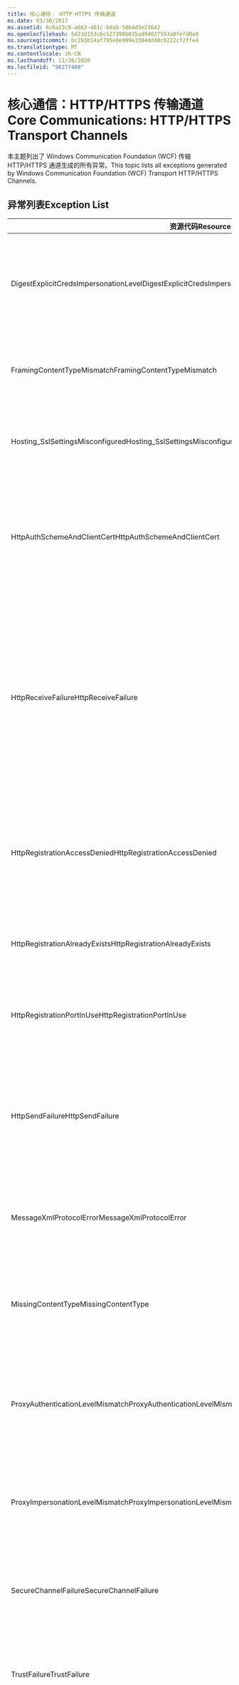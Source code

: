 ```yaml
---
title: 核心通信： HTTP-HTTPS 传输通道
ms.date: 03/30/2017
ms.assetid: 6c0a23c9-a663-461c-bdab-58b4d3e23642
ms.openlocfilehash: 5d33d153c6c527398b035ad9d027593a0fefd0e8
ms.sourcegitcommit: bc293b14af795e0e999e3304dd40c0222cf2ffe4
ms.translationtype: MT
ms.contentlocale: zh-CN
ms.lasthandoff: 11/26/2020
ms.locfileid: "96277408"
---
```

# <a name="core-communications-httphttps-transport-channels"></a><span data-ttu-id="cc311-102">核心通信：HTTP/HTTPS 传输通道</span><span class="sxs-lookup"><span data-stu-id="cc311-102">Core Communications: HTTP/HTTPS Transport Channels</span></span>

<span data-ttu-id="cc311-103">本主题列出了 Windows Communication Foundation (WCF) 传输 HTTP/HTTPS 通道生成的所有异常。</span><span class="sxs-lookup"><span data-stu-id="cc311-103">This topic lists all exceptions generated by Windows Communication Foundation (WCF) Transport HTTP/HTTPS Channels.</span></span>  
  
## <a name="exception-list"></a><span data-ttu-id="cc311-104">异常列表</span><span class="sxs-lookup"><span data-stu-id="cc311-104">Exception List</span></span>  
  
|<span data-ttu-id="cc311-105">资源代码</span><span class="sxs-lookup"><span data-stu-id="cc311-105">Resource Code</span></span>|<span data-ttu-id="cc311-106">资源字符串</span><span class="sxs-lookup"><span data-stu-id="cc311-106">Resource String</span></span>|  
|-------------------|---------------------|  
|<span data-ttu-id="cc311-107">DigestExplicitCredsImpersonationLevel</span><span class="sxs-lookup"><span data-stu-id="cc311-107">DigestExplicitCredsImpersonationLevel</span></span>|<span data-ttu-id="cc311-108">指定的模拟级别已指定。</span><span class="sxs-lookup"><span data-stu-id="cc311-108">The specified impersonation level was specified.</span></span> <span data-ttu-id="cc311-109">当与显式凭据一起使用时，HTTP Digest 身份验证只支持“模拟”级别。</span><span class="sxs-lookup"><span data-stu-id="cc311-109">HTTP Digest authentication only supports the 'Impersonation' level when used with an explicit credential.</span></span>|  
|<span data-ttu-id="cc311-110">FramingContentTypeMismatch</span><span class="sxs-lookup"><span data-stu-id="cc311-110">FramingContentTypeMismatch</span></span>|<span data-ttu-id="cc311-111">指定的服务不支持指定的内容类型。</span><span class="sxs-lookup"><span data-stu-id="cc311-111">The specified content type was not supported by the specified service.</span></span> <span data-ttu-id="cc311-112">客户端和服务绑定可能不匹配。</span><span class="sxs-lookup"><span data-stu-id="cc311-112">The client and service bindings may be mismatched.</span></span>|  
|<span data-ttu-id="cc311-113">Hosting_SslSettingsMisconfigured</span><span class="sxs-lookup"><span data-stu-id="cc311-113">Hosting_SslSettingsMisconfigured</span></span>|<span data-ttu-id="cc311-114">指定服务的安全套接字层设置与 Internet 信息服务中的相应设置不匹配。</span><span class="sxs-lookup"><span data-stu-id="cc311-114">The Secure Sockets Layer settings for the specified service do not match those of the Internet Information Services.</span></span>|  
|<span data-ttu-id="cc311-115">HttpAuthSchemeAndClientCert</span><span class="sxs-lookup"><span data-stu-id="cc311-115">HttpAuthSchemeAndClientCert</span></span>|<span data-ttu-id="cc311-116">已将 HTTPS 侦听器工厂配置为需要客户端证书和指定的身份验证方案。</span><span class="sxs-lookup"><span data-stu-id="cc311-116">The HTTPS listener factory was configured to require a client certificate and the specified authentication scheme.</span></span> <span data-ttu-id="cc311-117">但是，一次只能需要一种形式的客户端身份验证。</span><span class="sxs-lookup"><span data-stu-id="cc311-117">However, only one form of client authentication can be required at one time.</span></span>|  
|<span data-ttu-id="cc311-118">HttpReceiveFailure</span><span class="sxs-lookup"><span data-stu-id="cc311-118">HttpReceiveFailure</span></span>|<span data-ttu-id="cc311-119">接收对指定服务终结点的 HTTP 响应时发生错误。</span><span class="sxs-lookup"><span data-stu-id="cc311-119">An error occurred while receiving the HTTP response to the specified.</span></span> <span data-ttu-id="cc311-120">服务终结点绑定可能未使用 HTTP 协议。</span><span class="sxs-lookup"><span data-stu-id="cc311-120">The service endpoint binding may not be using the HTTP protocol.</span></span> <span data-ttu-id="cc311-121">另一种可能性是因为关闭了服务，所以服务器终止了 HTTP 请求上下文。</span><span class="sxs-lookup"><span data-stu-id="cc311-121">Another possibility is that an HTTP request context was terminated by the server because of a service shutting down.</span></span> <span data-ttu-id="cc311-122">有关详细信息，请参见服务器日志。</span><span class="sxs-lookup"><span data-stu-id="cc311-122">See the server logs for more details.</span></span>|  
|<span data-ttu-id="cc311-123">HttpRegistrationAccessDenied</span><span class="sxs-lookup"><span data-stu-id="cc311-123">HttpRegistrationAccessDenied</span></span>|<span data-ttu-id="cc311-124">HTTP 无法注册指定的 URL。</span><span class="sxs-lookup"><span data-stu-id="cc311-124">HTTP cannot register the specified URL.</span></span> <span data-ttu-id="cc311-125">你的进程不具有访问此命名空间的权限 (参阅 [命名空间保留、注册和路由](/windows/desktop/http/namespace-reservations-registrations-and-routing) ，详细信息) 。</span><span class="sxs-lookup"><span data-stu-id="cc311-125">Your process does not have access rights to this namespace (see [Namespace Reservations, Registrations, and Routing](/windows/desktop/http/namespace-reservations-registrations-and-routing) for details).</span></span>|  
|<span data-ttu-id="cc311-126">HttpRegistrationAlreadyExists</span><span class="sxs-lookup"><span data-stu-id="cc311-126">HttpRegistrationAlreadyExists</span></span>|<span data-ttu-id="cc311-127">HTTP 无法注册指定的 URL。</span><span class="sxs-lookup"><span data-stu-id="cc311-127">HTTP cannot register the specified URL.</span></span> <span data-ttu-id="cc311-128">另一应用程序已经向 HTTP.SYS 注册了此 URL。</span><span class="sxs-lookup"><span data-stu-id="cc311-128">Another application already registered this URL with HTTP.SYS.</span></span>|  
|<span data-ttu-id="cc311-129">HttpRegistrationPortInUse</span><span class="sxs-lookup"><span data-stu-id="cc311-129">HttpRegistrationPortInUse</span></span>|<span data-ttu-id="cc311-130">HTTP 无法注册指定的 URL，因为另一应用程序正在使用指定 TCP 端口。</span><span class="sxs-lookup"><span data-stu-id="cc311-130">HTTP cannot register the specified URL because the specified TCP port is being used by another application.</span></span>|  
|<span data-ttu-id="cc311-131">HttpSendFailure</span><span class="sxs-lookup"><span data-stu-id="cc311-131">HttpSendFailure</span></span>|<span data-ttu-id="cc311-132">向指定的服务终结点发出 HTTP 请求时发生错误。</span><span class="sxs-lookup"><span data-stu-id="cc311-132">An error occurred while making the HTTP request to the specified.</span></span> <span data-ttu-id="cc311-133">请确保原因不是安全绑定不匹配。</span><span class="sxs-lookup"><span data-stu-id="cc311-133">Ensure that the cause is not a security binding mismatch.</span></span> <span data-ttu-id="cc311-134">还要确保该服务的配置不是针对安全套接字层进行的。</span><span class="sxs-lookup"><span data-stu-id="cc311-134">Also ensure that the service is not configured for Secure Sockets Layer.</span></span>|  
|<span data-ttu-id="cc311-135">MessageXmlProtocolError</span><span class="sxs-lookup"><span data-stu-id="cc311-135">MessageXmlProtocolError</span></span>|<span data-ttu-id="cc311-136">从网络接收到的 XML 存在问题。</span><span class="sxs-lookup"><span data-stu-id="cc311-136">A problem occurred with the XML that was received from the network.</span></span> <span data-ttu-id="cc311-137">有关详细信息，请参见内部异常。</span><span class="sxs-lookup"><span data-stu-id="cc311-137">See the inner exception for more details.</span></span>|  
|<span data-ttu-id="cc311-138">MissingContentType</span><span class="sxs-lookup"><span data-stu-id="cc311-138">MissingContentType</span></span>|<span data-ttu-id="cc311-139">接收方返回一个错误，该错误指示对指定服务终结点发出的请求缺少内容类型。</span><span class="sxs-lookup"><span data-stu-id="cc311-139">The receiver returned an error that indicates that the content type was missing on the request to the specified.</span></span> <span data-ttu-id="cc311-140">有关更多信息，请参见内部异常。</span><span class="sxs-lookup"><span data-stu-id="cc311-140">See the inner exception for more information.</span></span>|  
|<span data-ttu-id="cc311-141">ProxyAuthenticationLevelMismatch</span><span class="sxs-lookup"><span data-stu-id="cc311-141">ProxyAuthenticationLevelMismatch</span></span>|<span data-ttu-id="cc311-142">HTTP 代理身份验证凭据所指定的相互身份验证需求比对目标服务器身份验证的需求更严格。</span><span class="sxs-lookup"><span data-stu-id="cc311-142">The HTTP proxy authentication credential specified a mutual authentication requirement that is stricter than the requirement for the target server authentication.</span></span>|  
|<span data-ttu-id="cc311-143">ProxyImpersonationLevelMismatch</span><span class="sxs-lookup"><span data-stu-id="cc311-143">ProxyImpersonationLevelMismatch</span></span>|<span data-ttu-id="cc311-144">HTTP 代理身份验证凭据所指定的模拟级别限制比对目标服务器身份验证的限制更严格。</span><span class="sxs-lookup"><span data-stu-id="cc311-144">The HTTP proxy authentication credential specified an impersonation level restriction that is stricter than the restriction for the target server authentication.</span></span>|  
|<span data-ttu-id="cc311-145">SecureChannelFailure</span><span class="sxs-lookup"><span data-stu-id="cc311-145">SecureChannelFailure</span></span>|<span data-ttu-id="cc311-146">无法使用指定的颁发机构为安全套接字层/传输层安全建立安全通道。</span><span class="sxs-lookup"><span data-stu-id="cc311-146">A secure channel cannot be established for Secure Socket Layer/Transport Layer Security with the specified authority.</span></span>|  
|<span data-ttu-id="cc311-147">TrustFailure</span><span class="sxs-lookup"><span data-stu-id="cc311-147">TrustFailure</span></span>|<span data-ttu-id="cc311-148">无法使用指定的颁发机构为安全套接字层/传输层安全的安全通道建立信任关系。</span><span class="sxs-lookup"><span data-stu-id="cc311-148">A trust relationship cannot be established for the Secure Socket Layer/ Transport Layer Security secure channel with the specified authority.</span></span>|  
|<span data-ttu-id="cc311-149">UseDefaultWebProxyCantBeUsedWithExplicitProxyAddress</span><span class="sxs-lookup"><span data-stu-id="cc311-149">UseDefaultWebProxyCantBeUsedWithExplicitProxyAddress</span></span>|<span data-ttu-id="cc311-150">在 HttpTransportBinding 元素中，不能同时指定显式代理地址和 UseDefaultWebProxy=true。</span><span class="sxs-lookup"><span data-stu-id="cc311-150">You cannot specify an explicit proxy address as well as UseDefaultWebProxy=true in your HttpTransportBinding element.</span></span>|
